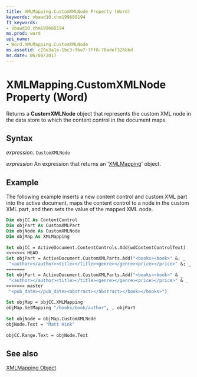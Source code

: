 ```yaml
---
title: XMLMapping.CustomXMLNode Property (Word)
keywords: vbawd10.chm199688194
f1_keywords:
- vbawd10.chm199688194
ms.prod: word
api_name:
- Word.XMLMapping.CustomXMLNode
ms.assetid: c28e3a1e-1bc3-fbe7-7ff8-78adef326bbd
ms.date: 06/08/2017
---
```



# XMLMapping.CustomXMLNode Property (Word)

Returns a  **CustomXMLNode** object that represents the custom XML node in the data store to which the content control in the document maps.


## Syntax

 _expression_. `CustomXMLNode`

 _expression_ An expression that returns an '[XMLMapping](Word.XMLMapping.md)' object.


## Example

The following example inserts a new content control and custom XML part into the active document, maps the content control to a node in the custom XML part, and then sets the value of the mapped XML node.


```vb
Dim objCC As ContentControl 
Dim objPart As CustomXMLPart 
Dim objNode As CustomXMLNode 
Dim objMap As XMLMapping 
 
Set objCC = ActiveDocument.ContentControls.Add(wdContentControlText) 
<<<<<<< HEAD
Set objPart = ActiveDocument.CustomXMLParts.Add("<books><book>" &; _ 
 "<author></author><title></title><genre></genre><price></price>" &; _ 
=======
Set objPart = ActiveDocument.CustomXMLParts.Add("<books><book>" & _ 
 "<author></author><title></title><genre></genre><price></price>" & _ 
>>>>>>> master
 "<pub_date></pub_date><abstract></abstract></book></books>") 
 
Set objMap = objCC.XMLMapping 
objMap.SetMapping "/books/book/author", , objPart 
 
Set objNode = objMap.CustomXMLNode 
objNode.Text = "Matt Hink" 
 
objCC.Range.Text = objNode.Text
```


## See also


[XMLMapping Object](Word.XMLMapping.md)

